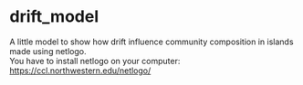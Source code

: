 # drift_model
A little model to show how drift influence community composition in islands made using netlogo.  
You have to install netlogo on your computer: https://ccl.northwestern.edu/netlogo/
